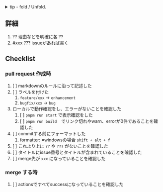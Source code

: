 <!-- markdownlint-disable -->
<details>
<summary><string>tip</strong> - fold / Unfold.</summary>

1. `??` でくくられている範囲を編集し、`??` が残らないようにすること
    1. `??? ` で始まる行は行ごと削除する
</details>

## 詳細
1. ?? 理由などを明確に各 ??
1. #xxx ??? issueがあれば書く

## Checklist
### pull request 作成時
1. [ ] markdownのルールに沿って記述した
1. [ ] ラベルを付けた
    1. `feature/xxx` -> `enhancement`
    1. `bugfix/xxx` -> `bug`
1. ローカルで動作確認をし、エラーがないことを確認した
    1. [ ] `pnpm run start` で表示確認をした
    1. [ ] `pnpm run build`　でリンク切れやwarn、errorが0件であることを確認した
1. [ ] commitする前にフォーマットした
    1. formatter: ※windowsの場合 `shift + alt + f`
1. [ ] これより上に `??` や `???` がないことを確認した
1. [ ] タイトルにissue番号とタイトルが含まれていることを確認した
1. [ ] merge先が `xxx` になっていることを確認した

### merge する時
1. [ ] actionsですべてsuccessになっていることを確認した

<!-- markdownlint-enable -->
